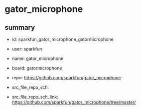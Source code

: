 # gator_microphone
 
## summary 
* id: sparkfun_gator_microphone_gatormicrophone
* user: sparkfun
* name: gator_microphone
* board: gatormicrophone
* repo: https://github.com/sparkfun/gator_microphone



* src_file_repo_sch: 
* src_file_repo_sch_link: https://github.com/sparkfun/gator_microphone/tree/master/







